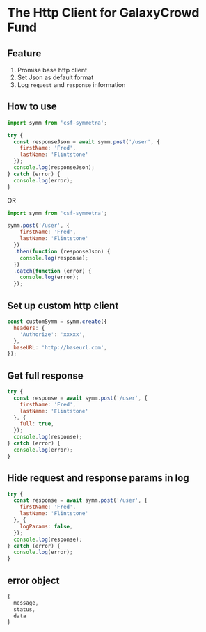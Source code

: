 # The Http Client for GalaxyCrowd Fund

## Feature

1. Promise base http client
2. Set Json as default format
3. Log `request` and `response` information


## How to use

```js
import symm from 'csf-symmetra';

try {
  const responseJson = await symm.post('/user', {
    firstName: 'Fred',
    lastName: 'Flintstone'
  });
  console.log(responseJson);
} catch (error) {
  console.log(error);
}
```

OR

```js
import symm from 'csf-symmetra';

symm.post('/user', {
    firstName: 'Fred',
    lastName: 'Flintstone'
  })
  .then(function (responseJson) {
    console.log(response);
  })
  .catch(function (error) {
    console.log(error);
  });
```

## Set up custom http client

```js
const customSymm = symm.create({
  headers: {
    'Authorize': 'xxxxx',
  },
  baseURL: 'http://baseurl.com',
});
```

## Get full response

```js
try {
  const response = await symm.post('/user', {
    firstName: 'Fred',
    lastName: 'Flintstone'
  }, {
    full: true,
  });
  console.log(response);
} catch (error) {
  console.log(error);
}
```

## Hide request and response params in log

```js
try {
  const response = await symm.post('/user', {
    firstName: 'Fred',
    lastName: 'Flintstone'
  }, {
    logParams: false,
  });
  console.log(response);
} catch (error) {
  console.log(error);
}
```

## error object
```js
{
  message,
  status,
  data
}
```
